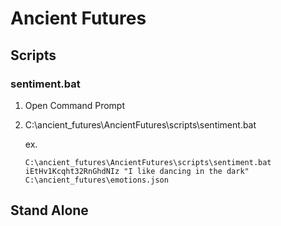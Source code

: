 # Ancient Futures


## Scripts

### sentiment.bat

1. Open Command Prompt

2. C:\ancient_futures\AncientFutures\scripts\sentiment.bat <your CO_API key> <Story as string>  <path to json file>

   ex.

   ```
   C:\ancient_futures\AncientFutures\scripts\sentiment.bat iEtHv1Kcqht32RnGhdNIz "I like dancing in the dark" C:\ancient_futures\emotions.json
   ```

   

## Stand Alone

